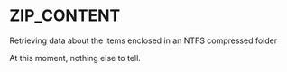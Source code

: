 # ZIP_CONTENT
Retrieving data about the items enclosed in an NTFS compressed folder

At this moment, nothing else to tell.
